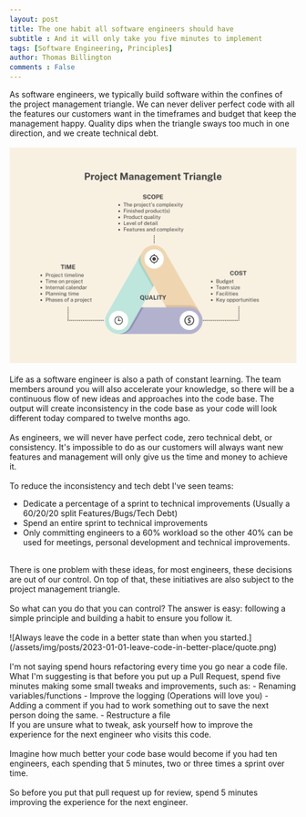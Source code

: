 ```yaml
---
layout: post
title: The one habit all software engineers should have
subtitle : And it will only take you five minutes to implement
tags: [Software Engineering, Principles]
author: Thomas Billington
comments : False
---
```

As software engineers, we typically build software within the confines of the project management triangle. We can never deliver perfect code with all the features our customers want in the timeframes and budget that keep the management happy. Quality dips when the triangle sways too much in one direction, and we create technical debt.
<br/>
<br/>
![Project Management Triangle](/assets/img/posts/2023-01-01-leave-code-in-better-place/project-management-triangle.png)
<br/>
<br/>
Life as a software engineer is also a path of constant learning. The team members around you will also accelerate your knowledge, so there will be a continuous flow of new ideas and approaches into the code base. The output will create inconsistency in the code base as your code will look different today compared to twelve months ago.
<br/>
<br/>
As engineers, we will never have perfect code, zero technical debt, or consistency. It's impossible to do as our customers will always want new features and management will only give us the time and money to achieve it.
<br/>
<br/>
To reduce the inconsistency and tech debt I've seen teams:
- Dedicate a percentage of a sprint to technical improvements (Usually a 60/20/20 split Features/Bugs/Tech Debt)
- Spend an entire sprint to technical improvements
- Only committing engineers to a 60% workload so the other 40% can be used for meetings, personal development and technical improvements.

<br/>
There is one problem with these ideas, for most engineers, these decisions are out of our control. On top of that, these initiatives are also subject to the project management triangle.
<br/>
<br/>
So what can you do that you can control? The answer is easy: following a simple principle and building a habit to ensure you follow it.
<br/>
<br/>
![Always leave the code in a better state than when you started.](/assets/img/posts/2023-01-01-leave-code-in-better-place/quote.png)
<br />
<br/>
I'm not saying spend hours refactoring every time you go near a code file. What I'm suggesting is that before you put up a Pull Request, spend five minutes making some small tweaks and improvements, such as:
- Renaming variables/functions
- Improve the logging (Operations will love you)
- Adding a comment if you had to work something out to save the next person doing the same.
- Restructure a file

<br/>
If you are unsure what to tweak, ask yourself how to improve the experience for the next engineer who visits this code.
<br/>
<br/>
Imagine how much better your code base would become if you had ten engineers, each spending that 5 minutes, two or three times a sprint over time.
<br/>
<br/>
So before you put that pull request up for review, spend 5 minutes improving the experience for the next engineer.